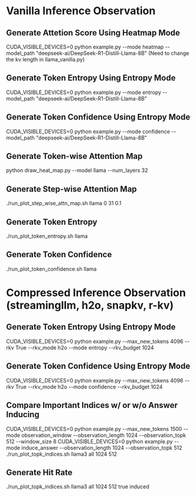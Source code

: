 # Vanilla Inference Observation

## Generate Attetion Score Using Heatmap Mode
CUDA_VISIBLE_DEVICES=0 python example.py --mode heatmap --model_path "deepseek-ai/DeepSeek-R1-Distill-Llama-8B"
(Need to change the kv length in llama_vanilla.py)

## Generate Token Entropy Using Entropy Mode
CUDA_VISIBLE_DEVICES=0 python example.py --mode entropy --model_path "deepseek-ai/DeepSeek-R1-Distill-Llama-8B"

## Generate Token Confidence Using Entropy Mode
CUDA_VISIBLE_DEVICES=0 python example.py --mode confidence --model_path "deepseek-ai/DeepSeek-R1-Distill-Llama-8B"

## Generate Token-wise Attention Map
python draw_heat_map.py --model llama --num_layers 32

## Generate Step-wise Attention Map
./run_plot_step_wise_attn_map.sh llama 0 31 0.1

## Generate Token Entropy
./run_plot_token_entropy.sh llama

## Generate Token Confidence
./run_plot_token_confidence.sh llama



# Compressed Inference Observation (streamingllm, h2o, snapkv, r-kv)

## Generate Token Entropy Using Entropy Mode
CUDA_VISIBLE_DEVICES=0 python example.py --max_new_tokens 4096 --rkv True --rkv_mode h2o --mode entropy --rkv_budget 1024

## Generate Token Confidence Using Entropy Mode
CUDA_VISIBLE_DEVICES=0 python example.py --max_new_tokens 4096 --rkv True --rkv_mode h2o --mode confidence --rkv_budget 1024

## Compare Important Indices w/ or w/o Answer Inducing
CUDA_VISIBLE_DEVICES=0 python example.py --max_new_tokens 1500  --mode observation_window --observation_length 1024 --observation_topk 512 --window_size 8
CUDA_VISIBLE_DEVICES=0 python example.py --mode induce_answer --observation_length 1024 --observation_topk 512 
./run_plot_topk_indices.sh llama3 all 1024 512

## Generate Hit Rate
./run_plot_topk_indices.sh llama3 all 1024 512 true induced